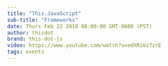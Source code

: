 ```yaml
---
title: "This.JavaScript"
sub-title: "Frameworks"
date: Thurs Feb 22 2018 08:00:00 GMT-0800 (PST)
author: thisdot
brand: this-dot-js
video: https://www.youtube.com/watch?v=edXRi6z7zrE
tags: events
---
```

